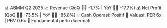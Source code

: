 📊 ABMM Q2 2025
📈 Revenue (QoQ 🔻🔴 -1.7% | YoY 🔻🔴 -17.7%)
💰 Net Profit (QoQ 🔻🔴 -73.5% | YoY 🔻🔴 -85.8%)
💡 Cash Operasi: Positif
🧮 Valuasi: PER 6x | PBV 0.6x
🧱 Fundamental perlu dicermati
